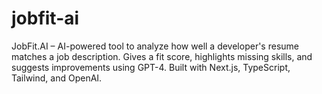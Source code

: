 # jobfit-ai
JobFit.AI – AI-powered tool to analyze how well a developer's resume matches a job description. Gives a fit score, highlights missing skills, and suggests improvements using GPT-4. Built with Next.js, TypeScript, Tailwind, and OpenAI.

